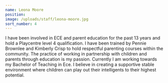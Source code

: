 ```yaml
---
name: Leona Moore
position:
image: /uploads/staff/leona-moore.jpg
sort_number: 4
---
```


I have been involved in ECE and parent education for the past 13 years and hold a Playcentre level 4 qualification. I have been trained by Pennie Brownlee and Kimberly Crisp to hold respectful parenting courses within the community. The practice of working in partnership with children and parents through education is my passion. Currently I am working towards my Bachelor of Teaching in Ece. I believe in creating a supportive stable environment where children can play out their intelligents to their highest potential.